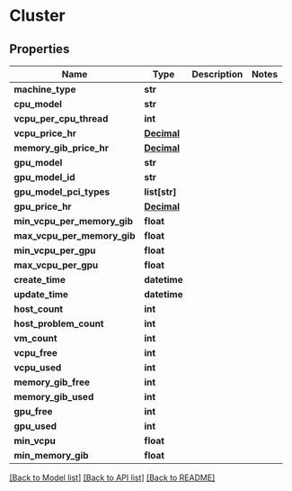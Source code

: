 # Cluster

## Properties
Name | Type | Description | Notes
------------ | ------------- | ------------- | -------------
**machine_type** | **str** |  | 
**cpu_model** | **str** |  | 
**vcpu_per_cpu_thread** | **int** |  | 
**vcpu_price_hr** | [**Decimal**](Decimal.md) |  | 
**memory_gib_price_hr** | [**Decimal**](Decimal.md) |  | 
**gpu_model** | **str** |  | 
**gpu_model_id** | **str** |  | 
**gpu_model_pci_types** | **list[str]** |  | 
**gpu_price_hr** | [**Decimal**](Decimal.md) |  | 
**min_vcpu_per_memory_gib** | **float** |  | 
**max_vcpu_per_memory_gib** | **float** |  | 
**min_vcpu_per_gpu** | **float** |  | 
**max_vcpu_per_gpu** | **float** |  | 
**create_time** | **datetime** |  | 
**update_time** | **datetime** |  | 
**host_count** | **int** |  | 
**host_problem_count** | **int** |  | 
**vm_count** | **int** |  | 
**vcpu_free** | **int** |  | 
**vcpu_used** | **int** |  | 
**memory_gib_free** | **int** |  | 
**memory_gib_used** | **int** |  | 
**gpu_free** | **int** |  | 
**gpu_used** | **int** |  | 
**min_vcpu** | **float** |  | 
**min_memory_gib** | **float** |  | 

[[Back to Model list]](../README.md#documentation-for-models) [[Back to API list]](../README.md#documentation-for-api-endpoints) [[Back to README]](../README.md)


